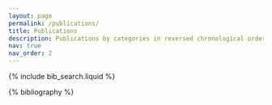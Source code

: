 ```yaml
---
layout: page
permalink: /publications/
title: Publications
description: Publications by categories in reversed chronological order. Type any keywords (e.g., conference names, research topics) to filter relevant papers.
nav: true
nav_order: 2
---
```


<!-- _pages/publications.md -->

<!-- Bibsearch Feature -->

{% include bib_search.liquid %}

<div class="publications">

{% bibliography %}

</div>
